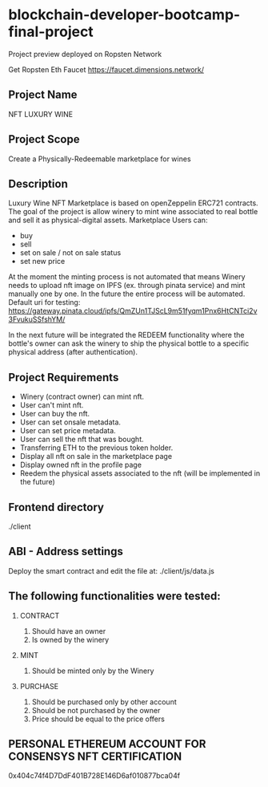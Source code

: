 # blockchain-developer-bootcamp-final-project
Project preview deployed on Ropsten Network 

Get Ropsten Eth Faucet
https://faucet.dimensions.network/

## Project Name
NFT LUXURY WINE

## Project Scope
Create a Physically-Redeemable marketplace for wines

## Description
 Luxury Wine NFT Marketplace is based on openZeppelin ERC721 contracts.
 The goal of the project is allow winery to mint wine associated to real bottle and sell it as physical-digital assets.
 Marketplace Users can:
 - buy 
 - sell
 - set on sale / not on sale status
 - set new price
 
 At the moment the minting process is not automated that means Winery needs to upload nft image on IPFS (ex. through pinata service) and mint manually one by one. In the future the entire process will be automated.
 Default uri for testing: https://gateway.pinata.cloud/ipfs/QmZUn1TJScL9m51fyqm1Pnx6HtCNTci2v3FvukuSSfshYM/

 In the next future will be integrated the REDEEM functionality where the bottle's owner can ask the winery to ship the physical bottle to a specific physical address (after authentication).

## Project Requirements
- Winery (contract owner) can mint nft.
- User can't mint nft.
- User can buy the nft.
- User can set onsale metadata.
- User can set price metadata.
- User can sell the nft that was bought.
- Transferring ETH to the previous token holder.
- Display all nft on sale in the marketplace page
- Display owned nft in the profile page
- Reedem the physical assets associated to the nft (will be implemented in the future)

## Frontend directory
./client

## ABI - Address settings
Deploy the smart contract and edit the file at: ./client/js/data.js

## The following functionalities were tested:

1. CONTRACT
   1. Should have an owner
   2. Is owned by the winery

2. MINT
   1. Should be minted only by the Winery

3. PURCHASE
   1. Should be purchased only by other account
   2. Should be not purchased by the owner
   3. Price should be equal to the price offers


## PERSONAL ETHEREUM ACCOUNT FOR CONSENSYS NFT CERTIFICATION
0x404c74f4D7DdF401B728E146D6af010877bca04f
